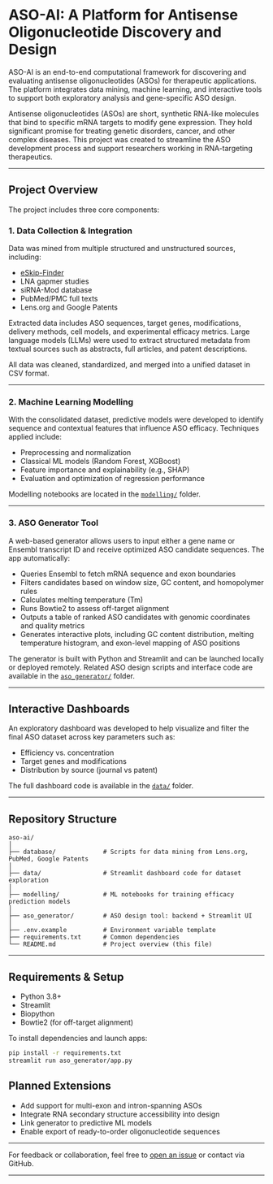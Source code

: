 # ASO-AI: A Platform for Antisense Oligonucleotide Discovery and Design

ASO-AI is an end-to-end computational framework for discovering and evaluating antisense oligonucleotides (ASOs) for therapeutic applications. The platform integrates data mining, machine learning, and interactive tools to support both exploratory analysis and gene-specific ASO design.

Antisense oligonucleotides (ASOs) are short, synthetic RNA-like molecules that bind to specific mRNA targets to modify gene expression. They hold significant promise for treating genetic disorders, cancer, and other complex diseases. This project was created to streamline the ASO development process and support researchers working in RNA-targeting therapeutics.

---

## Project Overview

The project includes three core components:

### 1. Data Collection & Integration

Data was mined from multiple structured and unstructured sources, including:
- [eSkip-Finder](https://www.eskip-finder.org/)
- LNA gapmer studies
- siRNA-Mod database
- PubMed/PMC full texts
- Lens.org and Google Patents

Extracted data includes ASO sequences, target genes, modifications, delivery methods, cell models, and experimental efficacy metrics. Large language models (LLMs) were used to extract structured metadata from textual sources such as abstracts, full articles, and patent descriptions.

All data was cleaned, standardized, and merged into a unified dataset in CSV format.

---

### 2. Machine Learning Modelling

With the consolidated dataset, predictive models were developed to identify sequence and contextual features that influence ASO efficacy. Techniques applied include:
- Preprocessing and normalization
- Classical ML models (Random Forest, XGBoost)
- Feature importance and explainability (e.g., SHAP)
- Evaluation and optimization of regression performance

Modelling notebooks are located in the [`modelling/`](modelling) folder.

---

### 3. ASO Generator Tool

A web-based generator allows users to input either a gene name or Ensembl transcript ID and receive optimized ASO candidate sequences. The app automatically:
- Queries Ensembl to fetch mRNA sequence and exon boundaries
- Filters candidates based on window size, GC content, and homopolymer rules
- Calculates melting temperature (Tm)
- Runs Bowtie2 to assess off-target alignment
- Outputs a table of ranked ASO candidates with genomic coordinates and quality metrics
- Generates interactive plots, including GC content distribution, melting temperature histogram, and exon-level mapping of ASO positions

The generator is built with Python and Streamlit and can be launched locally or deployed remotely.
Related ASO design scripts and interface code are available in the [`aso_generator/`](aso_generator) folder.

---

## Interactive Dashboards

An exploratory dashboard was developed to help visualize and filter the final ASO dataset across key parameters such as:
- Efficiency vs. concentration
- Target genes and modifications
- Distribution by source (journal vs patent)

The full dashboard code is available in the [`data/`](data) folder.

---

## Repository Structure

```
aso-ai/
│
├── database/             # Scripts for data mining from Lens.org, PubMed, Google Patents
│
├── data/                 # Streamlit dashboard code for dataset exploration
│
├── modelling/            # ML notebooks for training efficacy prediction models
│
├── aso_generator/        # ASO design tool: backend + Streamlit UI
│
├── .env.example          # Environment variable template
├── requirements.txt      # Common dependencies
└── README.md             # Project overview (this file)
```

---

## Requirements & Setup

- Python 3.8+
- Streamlit
- Biopython
- Bowtie2 (for off-target alignment)

To install dependencies and launch apps:
```bash
pip install -r requirements.txt
streamlit run aso_generator/app.py
```

## Planned Extensions

- Add support for multi-exon and intron-spanning ASOs  
- Integrate RNA secondary structure accessibility into design  
- Link generator to predictive ML models  
- Enable export of ready-to-order oligonucleotide sequences  

---

For feedback or collaboration, feel free to [open an issue](https://github.com/your-username/aso-ai/issues) or contact via GitHub.

---
